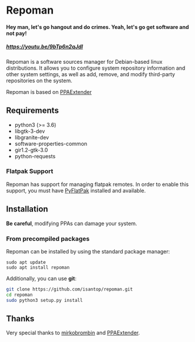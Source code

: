 # Repoman

#### Hey man, let's go hangout and do crimes. Yeah, let's go get software and not pay!
##### https://youtu.be/9bTp6n2qJdI

Repoman is a software sources manager for Debian-based linux distributions. It
allows you to configure system repository information and other system settings,
as well as add, remove, and modify third-party repositories on the system.

Repoman is based on [PPAExtender](https://github.com/mirkobrombin/PPAExtender)

## Requirements
- python3 (>= 3.6)
- libgtk-3-dev
- libgranite-dev
- software-properties-common
- gir1.2-gtk-3.0
- python-requests

### Flatpak Support
Repoman has support for managing flatpak remotes. In order to enable this 
support, you must have [PyFlatPak](https://github.com/isantop/pyflatpak)
installed and available.

## Installation
**Be careful**, modifying PPAs can damage your system.

### From precompiled packages
Repoman can be installed by using the standard package manager:
```
sudo apt update
sudo apt install repoman
```
Additionally, you can use **git**:

```bash
git clone https://github.com/isantop/repoman.git
cd repoman
sudo python3 setup.py install
```

## Thanks
Very special thanks to [mirkobrombin](https://github.com/mirkobrombin) and
[PPAExtender](https://github.com/mirkobrombin/PPAExtender).
